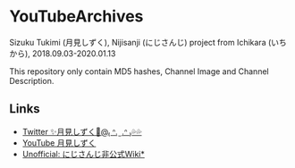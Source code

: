# YouTubeArchives
Sizuku Tukimi (月見しずく), Nijisanji (にじさんじ) project from Ichikara (いちから), 2018.09.03-2020.01.13

This repository only contain MD5 hashes, Channel Image and Channel Description.

## Links
- [Twitter ✨月見しずく🎀@₍ ᐢ. ̫ .ᐢ ₎💦💦](https://twitter.com/tukimi_sizuku)
- [YouTube 月見しずく](https://www.youtube.com/channel/UCqQV8xEBWd5SVZBLlYrS_5Q/)
- [Unofficial: にじさんじ非公式Wiki*](https://wikiwiki.jp/nijisanji/%E6%9C%88%E8%A6%8B%E3%81%97%E3%81%9A%E3%81%8F)
